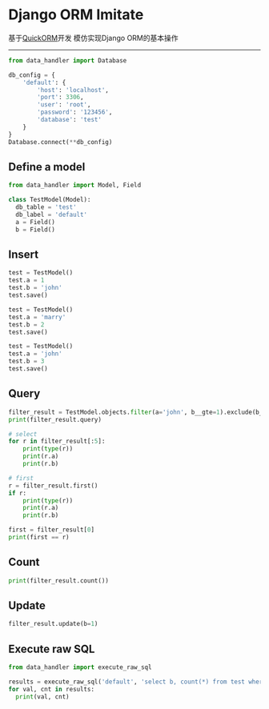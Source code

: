 Django ORM Imitate
========

基于[QuickORM](https://github.com/2shou/QuickORM)开发 模仿实现Django ORM的基本操作  

----------------

```python
from data_handler import Database

db_config = {
    'default': {
        'host': 'localhost',
        'port': 3306,
        'user': 'root',
        'password': '123456',
        'database': 'test'
    }
}
Database.connect(**db_config)
```

Define a model
--------------

```python
from data_handler import Model, Field

class TestModel(Model):
  db_table = 'test'
  db_label = 'default'
  a = Field()
  b = Field()
```

Insert
------

```python
test = TestModel()
test.a = 1
test.b = 'john'
test.save()

test = TestModel()
test.a = 'marry'
test.b = 2
test.save()

test = TestModel()
test.a = 'john'
test.b = 3
test.save()
```

Query
-----

```python
filter_result = TestModel.objects.filter(a='john', b__gte=1).exclude(b__in=[3, 4])
print(filter_result.query)

# select
for r in filter_result[:5]:
    print(type(r))
    print(r.a)
    print(r.b)
```

```python
# first
r = filter_result.first()
if r:
    print(type(r))
    print(r.a)
    print(r.b)

first = filter_result[0]
print(first == r)
```

Count
-----

```python
print(filter_result.count())
```

Update
------

```python
filter_result.update(b=1)
```

Execute raw SQL
---------------

```python
from data_handler import execute_raw_sql

results = execute_raw_sql('default', 'select b, count(*) from test where b = %s group by b;', (1,))
for val, cnt in results:
  print(val, cnt)
```
